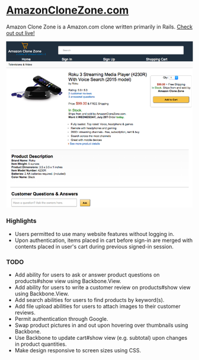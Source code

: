 # [AmazonCloneZone.com](http://amazonclonezone.com)

Amazon Clone Zone is a Amazon.com clone written primarily in Rails. [Check out out live!](http://amazonclonezone.com)

<!-- Amazon Clone Zone is a Amazon.com clone written primarily in Rails and Backbone. [Check out out live!](http://amazonclonezone.com) -->

![screenshot](public/screenshot.png)

### Highlights
* Users permitted to use many website features without logging in.
* Upon authentication, items placed in cart before sign-in are merged with contents placed in user's cart during previous signed-in session.

<!-- * Custom authentication using BCrypt overrides User#passsword= method to store secret hash instead of plain text.
* Uses subviews in Backbone to render views with listeners in order to prevent re-rendering the entire page upon the completion of `GET` requests.
* OAuth allows users to sign in with Twitter through allowing User instances to store either a username and password  or a provider and secret ID.
* Uploads images to Amazon S3 with Rails validations. Custom jbuilder templates ensure that `GET` requests only return image URLs as opposed to entire images. -->

### TODO
* Add ability for users to ask or answer product questions on products#show view using Backbone.View.
* Add ability for users to write a customer review on products#show view using Backbone.View.
* Add search abilities for users to find products by keyword(s).
* Add file upload abilities for users to attach images to their customer reviews.
* Permit authentication through Google.
* Swap product pictures in and out upon hovering over thumbnails using Backbone.
* Use Backbone to update cart#show view (e.g. subtotal) upon changes in product quantities.
* Make design responsive to screen sizes using CSS.
